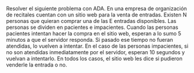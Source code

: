 Resolver el siguiente problema con ADA. En una empresa de organización de recitales cuentan con un sitio web para la venta de entradas. Existen N personas que quieran comprar una de las E entradas disponibles. Las personas se dividen en pacientes e impacientes. Cuando las personas pacientes intentan hacer la compra en el sitio web, esperan a lo sumo 5 minutos a que el servidor responda. Si pasado ese tiempo no fueran atendidas, lo vuelven a intentar. En el caso de las personas impacientes, si no son atendidas inmediatamente por el servidor, esperan 10 segundos y vuelvan a intentarlo. En todos los casos, el sitio web les dice si pudieron venderle la entrada o no.
```c

```